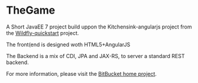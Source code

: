 # TheGame

A Short JavaEE 7 project build uppon the Kitchensink-angularjs project from the [Wildfly-quickstart](https://github.com/wildfly/quickstart/tree/master/kitchensink-angularjs) project.

The front(end is designed woth HTML5+AngularJS

The Backend is a mix of CDI, JPA and JAX-RS, to server a standard REST backend.

For more information, please visit the [BitBucket home project](http://bitbucket.org/WebContext/thegame).